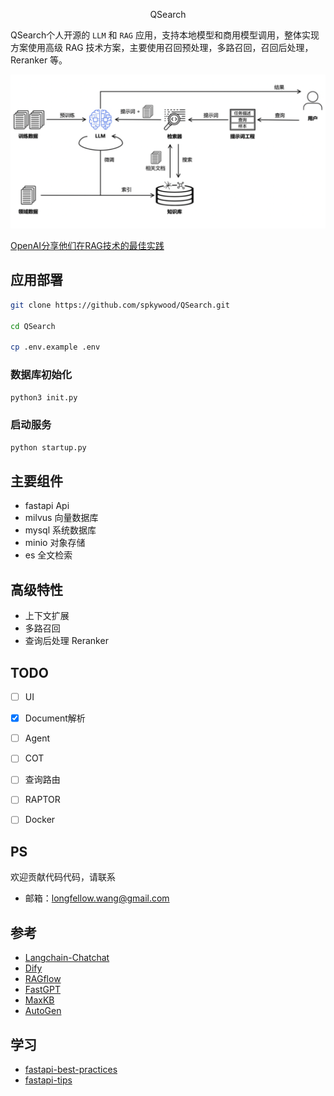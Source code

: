 <p align="center">QSearch</p>

QSearch个人开源的 <code>LLM</code> 和 <code>RAG</code> 应用，支持本地模型和商用模型调用，整体实现方案使用高级 RAG 技术方案，主要使用召回预处理，多路召回，召回后处理，Reranker 等。

![广义的RAG问答链路](docs/images/rag_chain.png)

[OpenAI分享他们在RAG技术的最佳实践](https://threadreaderapp.com/thread/1796502273197314545.html?utm_campaign=topunroll)


## 应用部署

```sh
git clone https://github.com/spkywood/QSearch.git

cd QSearch

cp .env.example .env
```

### 数据库初始化

```sh
python3 init.py
```

### 启动服务

```sh
python startup.py
```

## 主要组件

- fastapi   Api
- milvus    向量数据库
- mysql     系统数据库
- minio     对象存储
- es        全文检索

## 高级特性

- 上下文扩展
- 多路召回
- 查询后处理 Reranker

## TODO

- [ ] UI
- [x] Document解析
- [ ] Agent
- [ ] COT 
- [ ] 查询路由
- [ ] RAPTOR
- [ ] Docker


## PS 

欢迎贡献代码代码，请联系

- 邮箱：longfellow.wang@gmail.com

## 参考

- [Langchain-Chatchat](https://github.com/chatchat-space/Langchain-Chatchat)
- [Dify](https://github.com/langgenius/dify)
- [RAGflow](https://github.com/infiniflow/ragflow)
- [FastGPT](https://github.com/labring/FastGPT)
- [MaxKB](https://github.com/1Panel-dev/MaxKB)
- [AutoGen](https://microsoft.github.io/autogen)

## 学习

- [fastapi-best-practices](https://github.com/zhanymkanov/fastapi-best-practices)
- [fastapi-tips](https://github.com/Kludex/fastapi-tips)